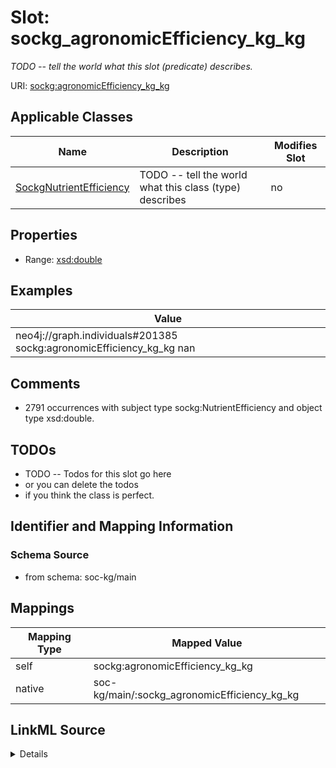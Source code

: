 

# Slot: sockg_agronomicEfficiency_kg_kg


_TODO -- tell the world what this slot (predicate) describes._





URI: [sockg:agronomicEfficiency_kg_kg](http://www.semanticweb.org/sockg/ontologies/2024/0/soil-carbon-ontology/agronomicEfficiency_kg_kg)



<!-- no inheritance hierarchy -->





## Applicable Classes

| Name | Description | Modifies Slot |
| --- | --- | --- |
| [SockgNutrientEfficiency](../classes/SockgNutrientEfficiency.md) | TODO -- tell the world what this class (type) describes |  no  |







## Properties

* Range: [xsd:double](http://www.w3.org/2001/XMLSchema#double)






## Examples

| Value |
| --- |
| neo4j://graph.individuals#201385 sockg:agronomicEfficiency_kg_kg nan |

## Comments

* 2791 occurrences with subject type sockg:NutrientEfficiency and object type xsd:double.

## TODOs

* TODO -- Todos for this slot go here
* or you can delete the todos
* if you think the class is perfect.

## Identifier and Mapping Information







### Schema Source


* from schema: soc-kg/main




## Mappings

| Mapping Type | Mapped Value |
| ---  | ---  |
| self | sockg:agronomicEfficiency_kg_kg |
| native | soc-kg/main/:sockg_agronomicEfficiency_kg_kg |




## LinkML Source

<details>
```yaml
name: sockg_agronomicEfficiency_kg_kg
description: TODO -- tell the world what this slot (predicate) describes.
todos:
- TODO -- Todos for this slot go here
- or you can delete the todos
- if you think the class is perfect.
comments:
- 2791 occurrences with subject type sockg:NutrientEfficiency and object type xsd:double.
examples:
- value: neo4j://graph.individuals#201385 sockg:agronomicEfficiency_kg_kg nan
from_schema: soc-kg/main
rank: 1000
slot_uri: sockg:agronomicEfficiency_kg_kg
alias: sockg_agronomicEfficiency_kg_kg
domain_of:
- sockg_NutrientEfficiency
range: double

```
</details>